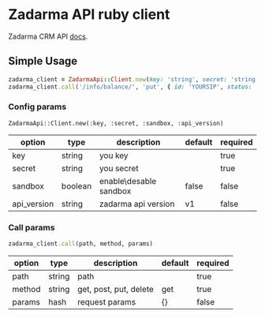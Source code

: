# Zadarma API ruby client

Zadarma CRM API [docs](https://zadarma.com/ru/support/api/).

## Simple Usage
```ruby
zadarma_client = ZadarmaApi::Client.new(key: 'string', secret: 'string')
zadarma_client.call('/info/balance/', 'put', { id: 'YOURSIP', status: 'on'})
```

### Config params

`ZadarmaApi::Client.new(:key, :secret, :sandbox, :api_version)`

option     | type    | description            | default| required
-----------|---------|------------------------|--------|---------
key        | string  | you key                |        | true 
secret     | string  | you secret             |        | true
sandbox    | boolean | enable\desable sandbox | false  | false
api_version| string  | zadarma api version    | v1     | false

### Call params

```ruby
zadarma_client.call(path, method, params)
```

option         | type    | description            | default | required
---------------|---------|------------------------|---------|---------
path           | string  | path                   |         | true
method         | string  | get, post, put, delete | get     | true
params         | hash    | request params         | {}      | false

